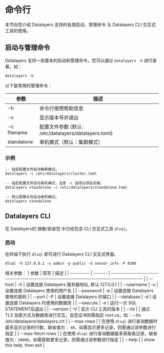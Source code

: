 # 命令行

本节向您介绍 Datalayers 支持的各类启动、管理命令 与 Datalayers CLI 交互式工具的使用。

## 启动与管理命令

Datalayers 支持一些基本的启动和管理命令，您可以通过 `datalayers -h` 进行查看。如：
```shell
datalayers -h
```

以下是常用的管理命令：

| 参数            | 描述                                                           |
| ----------     | ------------------------------------------------------------  |
| -h             | 命令行使用帮助信息                                               |
| -v             | 显示版本号并退出                                                 |
| -c filename    | 配置文件参数 (默认: /etc/datalayers/datalayers.toml)             |
| standalone     | 单机模式（默认：集群模式）                                        |

### 示例
```shell
-- 指定配置文件启动集群模式。
datalayers -c /etc/datalayers/cluster.toml

-- 指定配置文件启动单机模式，注意 -c 选项必须在后面。
datalayers standalone -c /etc/datalayers/standalone.toml

-- 默认配置文件启动单机模式。
datalayers standalone
```


## Datalayers CLI
在 Datalayers的 镜像/安装包 中已经包含 CLI 交互式工具 `dlsql`。


### 启动
在终端下执行 `dlsql` 即可进行 Datalayers CLI 交互式界面。
```shell
dlsql -h 127.0.0.1 -u admin -p public -d sensor_info -P 8360
```

相关参数：
| 参数                | 简写     | 描述                                                                                                |
| ----------         | -------  | ----------------------------------------------------------------------------------------------    |
| --host             | -h       | 设置连接 Datalayers 服务器地址, 默认:127.0.0.1                                                         |
| --username         | -u       | 设置连接 Datalayers 使用的用户名                                                                      |
| --password         | -p       | 设置连接 Datalayers 使用的密码                                                                        |
| --port             | -P       | 设置连接 Datalayers 的端口                                                                           |
| --database         | -d       | 设置连接 Datalayers 时使用的数据库                                                                    |
| --execute          | -e       | 运行一次 SQL STATEMENT后退出                                                                         |
| --version          | -V       | 显示 CLI 工具的版本                                                                                  |
| --tls              |          | 通过 TLS 加密方式与数据库进行交互。自签证书则需指定 root ca，如：--tls /etc/datalayers/datalayers.crt       |
| --max-rows         |          | 在使用 `dlsql` 进行查询数据时最多显示记录的行数，缺省值为： `40`，如需显示更多记录，则需通过该参数进行指定         |
| --max-fetch-rows   |          | 在使用 `dlsql` 进行查询数据最多获取条记录，缺省值为：`20000`，如需获取更多记录，则需通过该参数进行指定            |
| --help             |          | show this help, then exit                                                                          |


